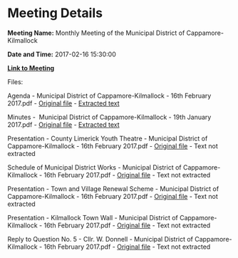 # Meeting Details

**Meeting Name:** Monthly Meeting of the Municipal District of Cappamore-Kilmallock

**Date and Time:** 2017-02-16 15:30:00

**[Link to Meeting](https://www.limerick.ie/council/whats-on/monthly-meeting-municipal-district-cappamore-kilmallock-4)**

Files: 

Agenda - Municipal District of Cappamore-Kilmallock - 16th February 2017.pdf - [Original file](https://beta.limerick.ie/sites/default/files/media/documents/2017-04/agenda_-_16th_february2c_2017.pdf) - [Extracted text](./Agenda%20-%20Municipal%20District%20of%20Cappamore-Kilmallock%20-%2016th%20February%202017.md)

Minutes -  Municipal District of Cappamore-Kilmallock - 19th January 2017.pdf - [Original file](https://beta.limerick.ie/sites/default/files/media/documents/2017-04/minutes_of_meeting_19th_january_2017.pdf) - [Extracted text](./Minutes%20-%20%C2%A0Municipal%20District%20of%20Cappamore-Kilmallock%20-%2019th%20January%202017.md)

Presentation - County Limerick Youth Theatre - Municipal District of Cappamore-Kilmallock - 16th February 2017.pdf - [Original file](https://beta.limerick.ie/sites/default/files/media/documents/2017-04/presentation_-county_limerick_youth_theatre.pdf) - Text not extracted

Schedule of Municipal District Works - Municipal District of Cappamore-Kilmallock - 16th February 2017.pdf - [Original file](https://beta.limerick.ie/sites/default/files/media/documents/2017-04/schedule_of_municipal_district_works.pdf) - Text not extracted

Presentation - Town and Village Renewal Scheme - Municipal District of Cappamore-Kilmallock - 16th February 2017.pdf - [Original file](https://beta.limerick.ie/sites/default/files/media/documents/2017-04/presentation_-_town_and_village_renewal_scheme.pdf) - Text not extracted

Presentation - Kilmallock Town Wall - Municipal District of Cappamore-Kilmallock - 16th February 2017.pdf - [Original file](https://beta.limerick.ie/sites/default/files/media/documents/2017-04/presentation_-_kilmallock_town_wall.pdf) - Text not extracted

Reply to Question No. 5 - Cllr. W. Donnell - Municipal District of Cappamore-Kilmallock - 16th February 2017.pdf - [Original file](https://beta.limerick.ie/sites/default/files/media/documents/2017-04/reply_to_question_no._5_-_cllr._w._o27donnell.pdf) - Text not extracted

